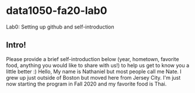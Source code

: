 # data1050-fa20-lab0
Lab0: Setting up github and self-introduction
## Intro!
Please provide a brief self-introduction below (year, hometown, favorite food, anything you would like to share with us!) to help us get to know you a little better :) 
Hello, My name is Nathaniel but most people call me Nate.  I grew up just outside of Boston but moved here from Jersey City.  I'm just now starting the program in Fall 2020 and my favorite food is Thai.  